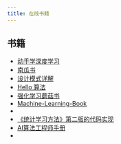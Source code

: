 ```yaml
---
title: 在线书籍
---
```

## 书籍
- [动手学深度学习](http://zh-v2.d2l.ai/index.html)
- [南瓜书](https://datawhalechina.github.io/pumpkin-book/#/)
- [设计模式详解](https://subingwen.cn/design-patterns/)
- [Hello 算法](https://www.hello-algo.com/)
- [强化学习蘑菇书](https://datawhalechina.github.io/easy-rl/#/)
- [Machine-Learning-Book](https://github.com/yuanxiaosc/Machine-Learning-Book)
- [](https://docs.apachecn.org/)
- [《统计学习方法》第二版的代码实现](https://github.com/fengdu78/lihang-code)
- [AI算法工程师手册](https://www.huaxiaozhuan.com/)
- [](https://github.com/scutan90/DeepLearning-500-questions)